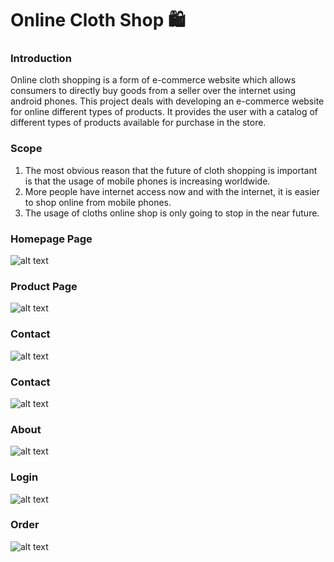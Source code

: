 # Online Cloth Shop 🛍️  

### Introduction

 Online cloth shopping   is a form of e-commerce website which allows consumers to directly buy goods from a seller over the internet   using android phones. This project deals with developing an e-commerce   website for online different types of products. It provides the user with a catalog of different types   of products available for purchase in the store.

### Scope
1)  The most obvious reason that the future of cloth shopping is important is that the usage of mobile phones is increasing worldwide.
2) More people have internet access now and with the internet, it is easier to shop online from mobile phones. 
3) The usage of cloths online shop is only going to stop in the near future.


### Homepage Page

![alt text](image/readme-file/Home.png)


### Product Page
![alt text](image/readme-file/Product.png)


### Contact
![alt text](image/readme-file/Contact.png)


### Contact
![alt text](image/readme-file/About.png)

### About
![alt text](image/readme-file/About.png)

### Login
![alt text](image/readme-file/Login.png)

### Order
![alt text](image/readme-file/Order.png)

